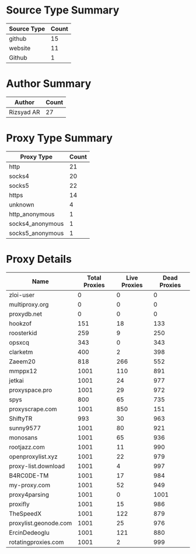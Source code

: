 # Source Type Summary

| Source Type | Count |
|-------------|-------|
| github | 15 |
| website | 11 |
| Github | 1 |


# Author Summary

| Author | Count |
|--------|-------|
| Rizsyad AR | 27 |


# Proxy Type Summary

| Proxy Type | Count |
|------------|-------|
| http | 21 |
| socks4 | 20 |
| socks5 | 22 |
| https | 14 |
| unknown | 4 |
| http_anonymous | 1 |
| socks4_anonymous | 1 |
| socks5_anonymous | 1 |


# Proxy Details

| Name | Total Proxies | Live Proxies | Dead Proxies |
|------|---------------|--------------|---------------|
| zloi-user | 0 | 0 | 0 |
| multiproxy.org | 0 | 0 | 0 |
| proxydb.net | 0 | 0 | 0 |
| hookzof | 151 | 18 | 133 |
| roosterkid | 259 | 9 | 250 |
| opsxcq | 343 | 0 | 343 |
| clarketm | 400 | 2 | 398 |
| Zaeem20 | 818 | 266 | 552 |
| mmppx12 | 1001 | 110 | 891 |
| jetkai | 1001 | 24 | 977 |
| proxyspace.pro | 1001 | 29 | 972 |
| spys | 800 | 65 | 735 |
| proxyscrape.com | 1001 | 850 | 151 |
| ShiftyTR | 993 | 30 | 963 |
| sunny9577 | 1001 | 80 | 921 |
| monosans | 1001 | 65 | 936 |
| rootjazz.com | 1001 | 11 | 990 |
| openproxylist.xyz | 1001 | 22 | 979 |
| proxy-list.download | 1001 | 4 | 997 |
| B4RC0DE-TM | 1001 | 17 | 984 |
| my-proxy.com | 1001 | 52 | 949 |
| proxy4parsing | 1001 | 0 | 1001 |
| proxifly | 1001 | 15 | 986 |
| TheSpeedX | 1001 | 122 | 879 |
| proxylist.geonode.com | 1001 | 25 | 976 |
| ErcinDedeoglu | 1001 | 121 | 880 |
| rotatingproxies.com | 1001 | 2 | 999 |
